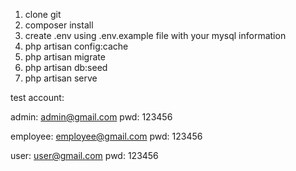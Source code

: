 1. clone git
2. composer install
3. create .env using .env.example file with your mysql information
4. php artisan config:cache
5. php artisan migrate
6. php artisan db:seed
7. php artisan serve


test account:

admin: admin@gmail.com
pwd: 123456


employee: employee@gmail.com
pwd: 123456

user: user@gmail.com
pwd: 123456

